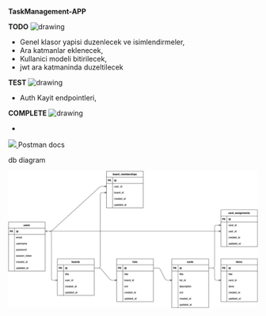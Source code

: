 
**TaskManagement-APP**

**TODO** <img src="https://user-images.githubusercontent.com/48564989/146605701-e631eccf-4e7a-4bc4-af57-62f55bd8d62a.png" alt="drawing" width="20"/>

- Genel klasor yapisi duzenlecek ve isimlendirmeler,
- Ara katmanlar eklenecek,
- Kullanici modeli bitirilecek,
- jwt ara katmaninda duzeltilecek


**TEST** <img src="https://user-images.githubusercontent.com/48564989/146607601-4ed65010-bdd7-4344-b0fb-0030b3724152.png" alt="drawing" width="20"/>

- Auth Kayit endpointleri,


**COMPLETE** <img src="https://user-images.githubusercontent.com/48564989/146606311-1f22b5e1-62fe-4f12-b239-789b3295b07f.png" alt="drawing" width="20"/>


- 


[<img src="https://miro.medium.com/max/512/1*fVBL9mtLJmHIH6YpU7WvHQ.png" width="45" />  ](https://documenter.getpostman.com/view/17311668/UVkvKYUw)
 Postman docs

 db diagram

![Image](draw.png)